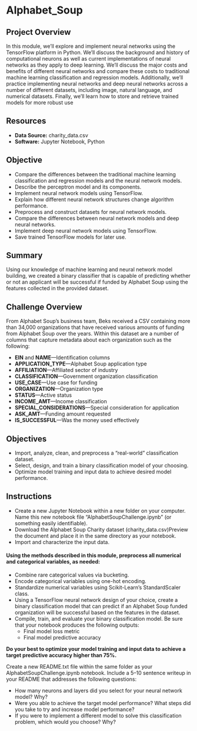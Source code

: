 # Alphabet_Soup
## Project Overview
In this module, we’ll explore and implement neural networks using the TensorFlow platform in Python. We’ll discuss the background and history of computational neurons as well as current implementations of neural networks as they apply to deep learning. We’ll discuss the major costs and benefits of different neural networks and compare these costs to traditional machine learning classification and regression models. Additionally, we’ll practice implementing neural networks and deep neural networks across a number of different datasets, including image, natural language, and numerical datasets. Finally, we’ll learn how to store and retrieve trained models for more robust use

## Resources
- **Data Source:** charity_data.csv
- **Software:** Jupyter Notebook, Python  

## Objective
- Compare the differences between the traditional machine learning classification and regression models and the neural network models.
- Describe the perceptron model and its components.
- Implement neural network models using TensorFlow.
- Explain how different neural network structures change algorithm performance.
- Preprocess and construct datasets for neural network models.
- Compare the differences between neural network models and deep neural networks.
- Implement deep neural network models using TensorFlow.
- Save trained TensorFlow models for later use.

## Summary  
Using our knowledge of machine learning and neural network model building, we created a binary classifier that is capable of predicting whether or not an applicant will be successful if funded by Alphabet Soup using the features collected in the provided dataset. 

## Challenge Overview  
From Alphabet Soup’s business team, Beks received a CSV containing more than 34,000 organizations that have received various amounts of funding from Alphabet Soup over the years. Within this dataset are a number of columns that capture metadata about each organization such as the following:
- **EIN** and **NAME**—Identification columns
- **APPLICATION_TYPE**—Alphabet Soup application type
- **AFFILIATION**—Affiliated sector of industry
- **CLASSIFICATION**—Government organization classification
- **USE_CASE**—Use case for funding
- **ORGANIZATION**—Organization type
- **STATUS**—Active status
- **INCOME_AMT**—Income classification
- **SPECIAL_CONSIDERATIONS**—Special consideration for application
- **ASK_AMT**—Funding amount requested
- **IS_SUCCESSFUL**—Was the money used effectively 

## Objectives
- Import, analyze, clean, and preprocess a “real-world” classification dataset.
- Select, design, and train a binary classification model of your choosing.
- Optimize model training and input data to achieve desired model performance. 

## Instructions
- Create a new Jupyter Notebook within a new folder on your computer. Name this new notebook file “AlphabetSoupChallenge.ipynb” (or something easily identifiable).
- Download the Alphabet Soup Charity dataset (charity_data.csv)Preview the document and place it in the same directory as your notebook.
- Import and characterize the input data. 

#### Using the methods described in this module, preprocess all numerical and categorical variables, as needed:
- Combine rare categorical values via bucketing.
- Encode categorical variables using one-hot encoding.
- Standardize numerical variables using Scikit-Learn’s StandardScaler class.
- Using a TensorFlow neural network design of your choice, create a binary classification model that can predict if an Alphabet Soup funded organization will be successful based on the features in the dataset. 
- Compile, train, and evaluate your binary classification model. Be sure that your notebook produces the following outputs:
   - Final model loss metric
   - Final model predictive accuracy

**Do your best to optimize your model training and input data to achieve a target predictive accuracy higher than 75%.**

Create a new README.txt file within the same folder as your AlphabetSoupChallenge.ipynb notebook. Include a 5–10 sentence writeup in your README that addresses the following questions:
- How many neurons and layers did you select for your neural network model? Why?
- Were you able to achieve the target model performance? What steps did you take to try and increase model performance?
- If you were to implement a different model to solve this classification problem, which would you choose? Why?
